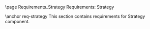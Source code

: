 \page Requirements_Strategy Requirements: Strategy

\anchor req-strategy
This section contains requirements for Strategy component.
